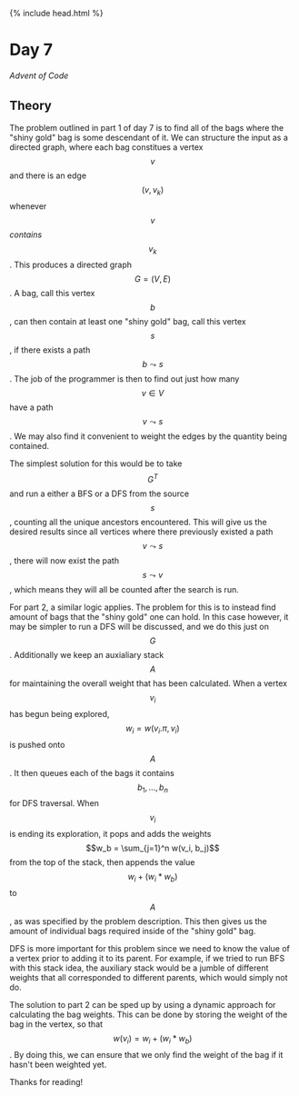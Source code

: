 {% include head.html %}

# Day 7
###### Advent of Code

## Theory

The problem outlined in part 1 of day 7 is to find all of the bags where the
"shiny gold" bag is some descendant of it. We can structure the input as a
directed graph, where each bag constitues a vertex $$v$$ and there is an edge $$(v,
v_k)$$ whenever $$v$$ *contains* $$v_k$$. This produces a directed graph $$G = (V,
E)$$. A bag, call this vertex $$b$$, can then contain at least one "shiny gold"
bag, call this vertex $$s$$, if there exists a path $$b \leadsto s$$. The job of the
programmer is then to find out just how many $$v \in V$$ have a path $$v \leadsto
s$$. We may also find it convenient to weight the edges by the quantity being
contained.

The simplest solution for this would be to take $$G^T$$ and run a either a BFS
or a DFS from the source $$s$$, counting all the unique ancestors encountered.
This will give us the desired results since all vertices where there previously
existed a path $$v \leadsto s$$, there will now exist the path $$s \leadsto v$$,
which means they will all be counted after the search is run.

For part 2, a similar logic applies. The problem for this is to instead find
amount of bags that the "shiny gold" one can hold. In this case however, it may
be simpler to run a DFS will be discussed, and we do this just on $$G$$.
Additionally we keep an auxialiary stack $$A$$ for maintaining the overall
weight that has been calculated. When a vertex $$v_i$$ has begun being explored,
$$w_i = w(v_i.\pi, v_i)$$ is pushed onto $$A$$. It then queues each of the bags
it contains $$b_1, \dots, b_n$$ for DFS traversal. When $$v_i$$ is ending its
exploration, it pops and adds the weights $$w_b = \sum_{j=1}^n w(v_i, b_j)$$
from the top of the stack, then appends the value $$w_i + (w_i * w_b)$$ to
$$A$$, as was specified by the problem description. This then gives us the
amount of individual bags required inside of the "shiny gold" bag.

DFS is more important for this problem since we need to know the value of a vertex
prior to adding it to its parent. For example, if we tried to run BFS with this
stack idea, the auxiliary stack would be a jumble of different weights that all
corresponded to different parents, which would simply not do.

The solution to part 2 can be sped up by using a dynamic approach for
calculating the bag weights. This can be done by storing the weight of the bag
in the vertex, so that $$w(v_i) = w_i + (w_i * w_b)$$. By doing this, we can
ensure that we only find the weight of the bag if it hasn't been weighted yet.

Thanks for reading!
